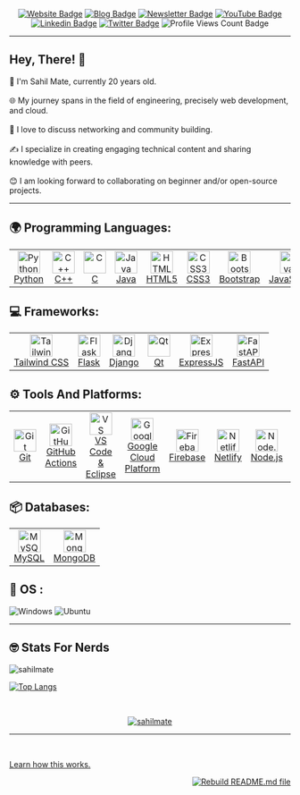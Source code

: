 <div align="center">
<p><a href="https://sahilmate.github.io/js-portfolio-site/"><img src="https://img.shields.io/badge/-Website-3B7EBF?style=for-the-badge&amp;logo=amp&amp;logoColor=white" alt="Website Badge"></a> <a href="https://medium.com/@sahilmate"><img src="https://img.shields.io/badge/-Blog-3B7EBF?style=for-the-badge&amp;logo=Hashnode&amp;logoColor=white" alt="Blog Badge"></a> <a href="soon"><img src="https://img.shields.io/badge/-Newsletter-3B7EBF?style=for-the-badge&amp;logo=Substack&amp;logoColor=white" alt="Newsletter Badge"></a> <a href="https://youtube.com/@sahiilmate"><img src="https://img.shields.io/badge/-Youtube-3B7EBF?style=for-the-badge&amp;logo=Youtube&amp;logoColor=white" alt="YouTube Badge"></a> <a href="https://www.linkedin.com/in/sahil-mate"><img src="https://img.shields.io/badge/-LinkedIn-3B7EBF?style=for-the-badge&amp;logo=Linkedin&amp;logoColor=white" alt="Linkedin Badge"></a> <a href="https://twitter.com/sahilmate"><img src="https://img.shields.io/badge/-@sahilmate-3B7EBF?style=for-the-badge&amp;logo=x&amp;logoColor=white" alt="Twitter Badge"></a> <img src="https://komarev.com/ghpvc/?username=sahilmate&amp;style=for-the-badge" alt="Profile Views Count Badge"></p>
</div>
<hr>
<!--  
<p align="center">
  <img src="https://github.com/sahilmate/sahilmate/blob/main/githubreadme.png" alt="Github ReadMe Image" style="max-width: 100%;">
</p> -->



<!-- | <a href="https://app.daily.dev/sahilmate"><img src="./devcard.png" width="356" alt="Sahil Mate's Dev Card"/></a> | -->
**<h2> Hey, There! 👋 </h2>** <div align="left"> 🚀 I'm Sahil Mate, currently 20 years old. <br> <br> 🌐 My journey spans in the field of engineering, precisely web development, and cloud.<br> <br> 🔧 I love to discuss networking and community building.<br> <br> ✍️ I specialize in creating engaging technical content and sharing knowledge with peers.<br> <br>😊 I am looking forward to collaborating on beginner and/or open-source projects. </div> <!-- <img src="https://github.com/sahilmate/sahilmate/blob/main/NUX_Octodex.gif" width="100" height="100"> --> </div> 


<hr>
<p align="left">
  
## 🌍 Programming Languages:

<table>
  <tr>
    <td align="center">
      <a href="#"><img src="https://skillicons.dev/icons?i=py&theme=dark" alt="Python" width="40" height="40"/><br>Python</a>
    </td>
    <td align="center">
      <a href="#"><img src="https://skillicons.dev/icons?i=cpp&theme=dark" alt="C++" width="40" height="40"/><br>C++</a>
    </td>
    <td align="center">
      <a href="#"><img src="https://skillicons.dev/icons?i=c&theme=dark" alt="C" width="40" height="40"/><br>C</a>
    </td>
    <td align="center">
      <a href="#"><img src="https://skillicons.dev/icons?i=java&theme=dark" alt="Java" width="40" height="40"/><br>Java</a>
    </td>
    <td align="center">
      <a href="#"><img src="https://skillicons.dev/icons?i=html&theme=dark" alt="HTML5" width="40" height="40"/><br>HTML5</a>
    </td>
    <td align="center">
      <a href="#"><img src="https://skillicons.dev/icons?i=css&theme=dark" alt="CSS3" width="40" height="40"/><br>CSS3</a>
    </td>
    <td align="center">
      <a href="#"><img src="https://skillicons.dev/icons?i=bootstrap&theme=dark" alt="Bootstrap" width="40" height="40"/><br>Bootstrap</a>
    </td>
    <td align="center">
      <a href="#"><img src="https://skillicons.dev/icons?i=js&theme=dark" alt="JavaScript" width="40" height="40"/><br>JavaScript</a>
    </td>
    <td align="center">
      <a href="#"><img src="https://skillicons.dev/icons?i=php&theme=dark" alt="PHP" width="40" height="40"/><br>PHP</a>
    </td>
    <td align="center">
      <a href="#"><img src="https://skillicons.dev/icons?i=react&theme=dark" alt="ReactJS" width="40" height="40"/><br>ReactJS</a>
    </td>
    <td align="center">
      <a href="#"><img src="https://skillicons.dev/icons?i=typescript&theme=dark" alt="TypeScript" width="40" height="40"/><br>TypeScript</a>
    </td>
  </tr>
</table>

## 💻 Frameworks:

<table>
  <tr>
    <td align="center">
      <a href="#"><img src="https://skillicons.dev/icons?i=tailwind&theme=dark" alt="Tailwind CSS" width="40" height="40"/><br>Tailwind CSS</a>
    </td>
    <td align="center">
      <a href="#"><img src="https://skillicons.dev/icons?i=flask&theme=dark" alt="Flask" width="40" height="40"/><br>Flask</a>
    </td>
    <td align="center">
      <a href="#"><img src="https://skillicons.dev/icons?i=django&theme=dark" alt="Django" width="40" height="40"/><br>Django</a>
    </td>
    <td align="center">
      <a href="#"><img src="https://skillicons.dev/icons?i=qt&theme=dark" alt="Qt" width="40" height="40"/><br>Qt</a>
    </td>
    <td align="center">
      <a href="#"><img src="https://skillicons.dev/icons?i=express&theme=dark" alt="ExpressJS" width="40" height="40"/><br>ExpressJS</a>
    </td>
    <td align="center">
      <a href="#"><img src="https://skillicons.dev/icons?i=fastapi&theme=dark" alt="FastAPI" width="40" height="40"/><br>FastAPI</a>
    </td>
  </tr>
</table>

## ⚙️ Tools And Platforms:

<table>
  <tr>
    <td align="center">
      <a href="#"><img src="https://skillicons.dev/icons?i=git&theme=dark" alt="Git" width="40" height="40"/><br>Git</a>
    </td>
    <td align="center">
      <a href="#"><img src="https://skillicons.dev/icons?i=githubactions&theme=dark" alt="GitHub Actions" width="40" height="40"/><br>GitHub Actions</a>
    </td>
    <td align="center">
      <a href="#"><img src="https://skillicons.dev/icons?i=vscode,eclipse&theme=dark" alt="VS Code & Eclipse" width="40" height="40"/><br>VS Code & Eclipse</a>
    </td>
    <td align="center">
      <a href="#"><img src="https://skillicons.dev/icons?i=gcp&theme=dark" alt="Google Cloud Platform" width="40" height="40"/><br>Google Cloud Platform</a>
    </td>
    <td align="center">
      <a href="#"><img src="https://skillicons.dev/icons?i=firebase&theme=dark" alt="Firebase" width="40" height="40"/><br>Firebase</a>
    </td>
    <td align="center">
      <a href="#"><img src="https://skillicons.dev/icons?i=netlify&theme=dark" alt="Netlify" width="40" height="40"/><br>Netlify</a>
    </td>
    <td align="center">
      <a href="#"><img src="https://skillicons.dev/icons?i=nodejs&theme=dark" alt="Node.js" width="40" height="40"/><br>Node.js</a>
    </td>
    <td align="center">
      <a href="#"><img src="https://skillicons.dev/icons?i=docker&theme=dark" alt="Docker" width="40" height="40"/><br>Docker</a>
    </td>
  </tr>
</table>

## 📦 Databases:

<table>
  <tr>
    <td align="center">
      <a href="#"><img src="https://skillicons.dev/icons?i=mysql&theme=dark" alt="MySQL" width="40" height="40"/><br>MySQL</a>
    </td>
    <td align="center">
      <a href="#"><img src="https://skillicons.dev/icons?i=mongodb&theme=dark" alt="MongoDB" width="40" height="40"/><br>MongoDB</a>
    </td>
  </tr>
</table>



  ## 🔧 OS :
  ![Windows](https://img.shields.io/badge/Windows-0078D6?style=for-the-badge&logo=windows&logoColor=white)
  ![Ubuntu](https://img.shields.io/badge/Ubuntu-E95420?style=for-the-badge&logo=ubuntu&logoColor=white)
 
</p>  
<hr>

## 🤓 Stats For Nerds 
<!-- <p><a href="https://github.com/sahilmate/sahilmate#gh-dark-mode-only"><img src="https://github-readme-stats.vercel.app/api?username=sahilmate&amp;show_icons=true&amp;hide_border=true&amp;include_all_commits=true&amp;card_width=600&amp;custom_title=GitHub%20Contribution%20Stats&amp;title_color=ff6e96&amp;text_color=f8f8f2&amp;icon_color=79dafa&amp;hide=contribs&amp;show=reviews,prs_merged,prs_merged_percentage&amp;theme=dracula#gh-dark-mode-only" alt="GitHub-Stats-Card-Dark"></a></p> -->

 <p> <img align="left" src="https://github-readme-stats.vercel.app/api?username=sahilmate&show_icons=true&locale=en&theme=dracula" alt="sahilmate" /></p> 

<br>
<!-- <p> <a href="https://github.com/sahilmate/sahilmate#gh-dark-mode-only"><img src="https://github-readme-stats.vercel.app/api?username=sahilmate&amp;show_icons=true&amp;hide_border=true&amp;include_all_commits=true&amp;card_width=600&amp;custom_title=GitHub%20Contribution%20Stats&amp;title_color=ff6e96&amp;text_color=f8f8f2&amp;icon_color=79dafa&amp;hide=contribs&amp;show=reviews,prs_merged,prs_merged_percentage&amp;theme=dracula#gh-light-mode-only" alt="GitHub-Stats-Card-Light"></a></p> -->


<!-- <p><img align="left" src="https://github-readme-stats.vercel.app/api/top-langs?username=sahilmate&show_icons=true&locale=en&layout=compact" alt="sahilmate" /></p> -->

 [![Top Langs](https://github-readme-stats.vercel.app/api/top-langs/?username=sahilmate&layout=compact&theme=dracula&url=https://raw.githubusercontent.com/sahilmate/sahilmate/main/facts.txt)](https://github.com/sahilmate/sahilmate) 
 <!-- <p> <img align="right" src="https://github.com/sahilmate/sahilmate/blob/main/spidertocat.png" width=200 height=200 </p> -->


<!-- <p align="left"> <img src="https://komarev.com/ghpvc/?username=sahilmate&label=Profile%20views&color=0e75b6&style=flat" alt="sahilmate" /> </p> -->

<!-- <br>
<div align = "center"> <img  src="https://github-readme-streak-stats.herokuapp.com/?user=sahilmate&theme=dark" alt="sahilmate" /> </div> -->
<br>
<p align="center"> <a href="https://github.com/ryo-ma/github-profile-trophy"><img src="https://github-profile-trophy.vercel.app/?username=sahilmate&theme=darkhub" alt="sahilmate" /></a> </p>

<hr>

<!-- <img align="right" src="https://github.com/sahilmate/sahilmate/blob/main/daftpunktocat-thomas.gif" width=150 height=150>

[![Readme Quotes](https://quotes-github-readme.vercel.app/api?type=horizontal&theme=monokai&quote=When%20Life%20gives%20you%20lemonades%2C%20make%20lemons%2C%20Life%20will%20be%20like%20WHAAT
)](https://github.com/sahilmate) -->




<br>

<!--
<hr>
<h2>Highlights</h2>
  <details>
  <summary>OSS Projects</summary>
  <br />
  Here are some of the other projects you might want to check out that are not pinned:
  <br />
<br />
  <ul><li><a href=https://github.com/sahilmate/sahilmate target="_blank" rel="noopener noreferrer">sahilmate/sahilmate</a> (<b>0</b> ✨ and <b>0</b> 🍴): Config files for my GitHub profile.</li><li><a href=https://github.com/sahilmate/medplum target="_blank" rel="noopener noreferrer">sahilmate/medplum</a> (<b>0</b> ✨ and <b>0</b> 🍴): Medplum is a healthcare platform that helps you quickly develop high-quality compliant applications.</li>
<li>More coming soon :).</li>
</ul>
  </details>
  <details>
  <summary>OSS Learning Materials</summary>
  <br />
  Here are some of the unique-styled workshop materials you can use to learn key concepts at your own pace:
  <br />
<br />
  <ul><li><a href=https://github.com/sahilmate/public-apis target="_blank" rel="noopener noreferrer">sahilmate/public-apis</a> (<b>0</b> ✨ and <b>0</b> 🍴): A collective list of free APIs</li><li><a href=https://github.com/sahilmate/free-programming-books target="_blank" rel="noopener noreferrer">sahilmate/free-programming-books</a> (<b>0</b> ✨ and <b>0</b> 🍴): :books: Freely available programming books</li>
<li>More coming soon :).</li>
</ul>
  </details>
  <details>
  <summary>Recent Blogposts</summary>
  <br />
  <p>RSS feed not available for this section.</p>
  </details>
  <details>
  <summary>Recent Newsletters</summary>
  <br />
  <p>RSS feed not available for this section.</p>
  </details>
  <details>
  <summary>Quick Tips</summary>
<ul>
<li>
<p>💬 How to reach me: DM <a href="https://twitter.com/sahiilmate">@sahiilmate</a> on Twitter.</p>
</li>
<li>
<p>📬 Where to find me: Connect on <a href="https://www.linkedin.com/in/sahil-mate">LinkedIn</a>.</p>
</li>
<li>
<p>📖 Book recommendations: &quot;The Alchemist&quot; by Paulo Coelho</p>
</li>
<li>
<p>💙 Fun fact: &quot;I'm fluent in four languages and currently learning my fifth. It's like adding new colors to my communication palette.&quot;</p>
</li>
</ul>
  </details>
<hr> -->

<!-- <p><a href="https://github.com/anuraghazra/github-readme-stats">Learn how this works.</a> <a href="https://github.com/sahilmate/sahilmate/actions/workflows/main.yml"><img src="https://github.com/sahilmate/sahilmate/actions/workflows/main.yml/badge.svg" align="right" alt="Rebuild README.md file"></a></p> -->

<p>
  <a href="https://github.com/anuraghazra/github-readme-stats">Learn how this works.</a>
</p>

<p align="right">
  <a href="https://github.com/sahilmate/sahilmate/actions/workflows/main.yml">
    <img src="https://github.com/sahilmate/sahilmate/actions/workflows/main.yml/badge.svg" alt="Rebuild README.md file">
  </a>
</p>

<!-- ![GitHub Actions Workflow Status](https://img.shields.io/github/actions/workflow/status/sahilmate/sahilmate/main.yml) -->



